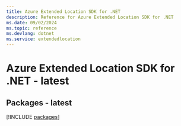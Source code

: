 ```yaml
---
title: Azure Extended Location SDK for .NET
description: Reference for Azure Extended Location SDK for .NET
ms.date: 09/02/2024
ms.topic: reference
ms.devlang: dotnet
ms.service: extendedlocation
---
```

# Azure Extended Location SDK for .NET - latest
## Packages - latest
[!INCLUDE [packages](extended-location-index.md)]